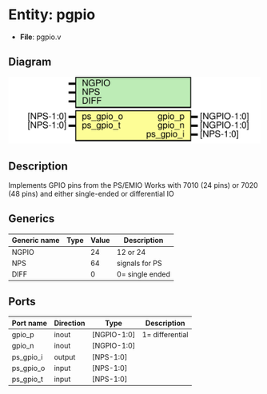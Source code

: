 # Entity: pgpio

- **File**: pgpio.v
## Diagram

![Diagram](pgpio.svg "Diagram")
## Description

 Implements GPIO pins from the PS/EMIO
 Works with 7010 (24 pins) or 7020 (48 pins) and
 either single-ended or differential IO

## Generics

| Generic name | Type | Value | Description       |
| ------------ | ---- | ----- | ----------------- |
| NGPIO        |      | 24    |  12 or 24         |
| NPS          |      | 64    |  signals for PS   |
| DIFF         |      | 0     |  0= single ended  |
## Ports

| Port name | Direction | Type        | Description       |
| --------- | --------- | ----------- | ----------------- |
| gpio_p    | inout     | [NGPIO-1:0] |  1= differential  |
| gpio_n    | inout     | [NGPIO-1:0] |                   |
| ps_gpio_i | output    | [NPS-1:0]   |                   |
| ps_gpio_o | input     | [NPS-1:0]   |                   |
| ps_gpio_t | input     | [NPS-1:0]   |                   |
